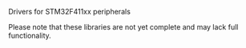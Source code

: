 Drivers for STM32F411xx peripherals

Please note that these libraries are not yet complete and may lack full functionality.